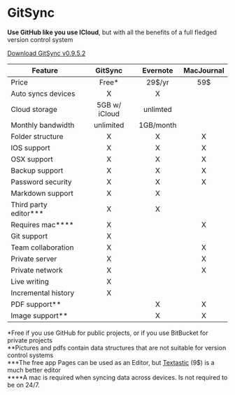 # GitSync

**Use GitHub like you use ICloud**, but with all the benefits of a full fledged version control system

[Download GitSync v0.9.5.2](https://github.com/eonist/GitSync/releases/download/0%2C9%2C5.2/GitSync.app.zip)  

Feature  | GitSync | Evernote | MacJournal 
------------------ | :----------: | :----------:| :-------:
Price | Free* | 29$/yr | 59$ 
Auto syncs devices | X | X | 
Cloud storage | 5GB w/ iCloud | unlimted | 
Monthly bandwidth | unlimited | 1GB/month | 
Folder structure | X | X | X 
IOS support | X | X | X
OSX support | X | X | X
Backup support | X | X | X
Password security  | X | X | X
Markdown support | X | X | 
Third party editor*** | X | X | 
Requires mac**** | X |   | X
Git support | X |   |  
Team collaboration | X |   | X
Private server | X |  | X
Private network | X |   | X
Live writing | X |   |  
Incremental history | X |   |  
PDF support** |  | X | X
Image support** |  | X | X 

\*Free if you use GitHub for public projects, or if you use BitBucket for private projects  
\*\*Pictures and pdfs contain data structures that are not suitable for version control systems  
\*\*\*The free app Pages can be used as an Editor, but [Textastic](http//www.textasticapp.com) (9$) is a much better editor  
\*\*\*\*A mac is required when syncing data across devices. Is not required to be on 24/7. 